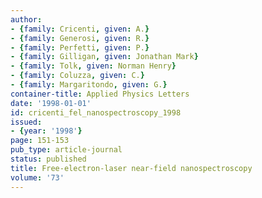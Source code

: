 ```yaml
---
author:
- {family: Cricenti, given: A.}
- {family: Generosi, given: R.}
- {family: Perfetti, given: P.}
- {family: Gilligan, given: Jonathan Mark}
- {family: Tolk, given: Norman Henry}
- {family: Coluzza, given: C.}
- {family: Margaritondo, given: G.}
container-title: Applied Physics Letters
date: '1998-01-01'
id: cricenti_fel_nanospectroscopy_1998
issued:
- {year: '1998'}
page: 151-153
pub_type: article-journal
status: published
title: Free-electron-laser near-field nanospectroscopy
volume: '73'
---
```


